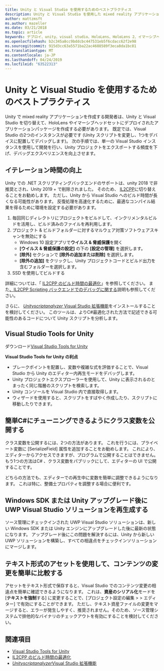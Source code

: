 ```yaml
---
title: Unity と Visual Studio を使用するためのベストプラクティス
description: Unity と Visual Studio を使用した mixed reality アプリケーションの作成のワークフローを効率化するためのヒントとテクニックです。
author: mattzmsft
ms.author: mazeller
ms.date: 03/21/2018
ms.topic: article
keywords: デプロイ、unity、visual studio、HoloLens、HoloLens 2、イマーシブヘッドセット
ms.openlocfilehash: b2c345a8cc9bddcbc447531eb5f6cdacc62f2e98
ms.sourcegitcommit: 915d3cc63a5571ba22ac4608589f3eca8da1bc81
ms.translationtype: MT
ms.contentlocale: ja-JP
ms.lasthandoff: 04/24/2019
ms.locfileid: "63522313"
---
```

# <a name="best-practices-for-working-with-unity-and-visual-studio"></a>Unity と Visual Studio を使用するためのベストプラクティス

Unity で mixed reality アプリケーションを作成する開発者は、Unity と Visual Studio を切り替えて、HoloLens やイマーシブヘッドセットにデプロイされたアプリケーションパッケージを作成する必要があります。 既定では、Visual Studio の2つのインスタンスが必要です (Unity スクリプトを変更し、1つをデバイスに配置してデバッグします)。 次の手順では、単一の Visual Studio インスタンスを使用して開発を行い、Unity プロジェクトをエクスポートする頻度を下げ、デバッグエクスペリエンスを向上させます。

## <a name="improving-iteration-time"></a>イテレーション時間の向上

Unity での .NET スクリプティングバックエンドのサポートは、unity 2018 で非推奨とされ、Unity 2019 + で削除されました。 そのため、 [IL2CPP](https://docs.unity3d.com/Manual/IL2CPP.html)に切り替えることをお勧めします。 ただし、Unity から Visual Studio へのビルド時間が長くなる可能性があります。 反復処理を高速化するために、最適なコンパイル結果を得るために環境を設定する必要があります。

1) 毎回同じディレクトリにプロジェクトをビルドして、インクリメンタルビルドを活用し、ビルド済みのファイルを再利用します。
2) プロジェクト & ビルドフォルダーに対するマルウェア対策ソフトウェアスキャンを無効にする
   - Windows 10 設定アプリで**ウイルス & 脅威保護**を開く
   - **[ウイルス & 脅威保護の設定]** の下の **[設定の管理]** を選択します。
   - **[除外]** セクションで **[除外の追加または削除]** を選択します。
   - **[除外の追加]** をクリックし、Unity プロジェクトコードとビルド出力を含むフォルダーを選択します。
3) SSD を使用してビルドする

詳細については、「 [IL2CPP のビルド時間の最適化](https://docs.unity3d.com/Manual/IL2CPP-OptimizingBuildTimes.html)」を参照してください。 また[、IL2CPP Scripting バックエンドでのデバッグに関する](https://docs.unity3d.com/Manual/windowsstore-debugging-il2cpp.html)説明も参照してください。

さらに、 [ *Unityscriptanalyzer* Visual Studio 拡張機能](https://github.com/Microsoft/MixedRealityCompanionKit/tree/master/UnityScriptAnalyzer)をインストールすることを検討してください。 このツールは、よりC#最適化された方法で記述できる可能性のあるコードについて Unity スクリプトを分析します。

## <a name="visual-studio-tools-for-unity"></a>Visual Studio Tools for Unity

ダウンロード[Visual Studio Tools for Unity](https://docs.microsoft.com/en-us/visualstudio/cross-platform/getting-started-with-visual-studio-tools-for-unity?view=vs-2019)

**Visual Studio Tools for Unity の利点**
* ブレークポイントを配置し、変数や複雑な式を評価することで、Visual Studio から Unity のエディター内再生モードをデバッグします。
* Unity プロジェクトエクスプローラーを使用して、Unity に表示されるのとまったく同じ階層のスクリプトを検索します。
* Unity コンソールを Visual Studio 内で直接取得します。
* ウィザードを使用すると、スクリプトをすばやく作成したり、スクリプトに移動したりできます。

## <a name="expose-c-class-variables-for-easy-tuning"></a>簡単C#にチューニングできるようにクラス変数を公開する

クラス変数を公開するには、2つの方法があります。 これを行うには、プライベート変数に [SerializeField] 属性を追加することをお勧めします。 これにより、エディターからアクセスできますが、プログラムで公開することはできません。  もう1つの方法はC# 、クラス変数をパブリックにして、エディターの UI で公開することです。 

どちらの方法でも、エディターでの再生中に変数を簡単に調整できるようになります。 これは特に、整備士プロパティを調整する場合に便利です。

## <a name="regenerate-uwp-visual-studio-solutions-after-windows-sdk-or-unity-upgrade"></a>Windows SDK または Unity アップグレード後に UWP Visual Studio ソリューションを再生成する

ソース管理にチェックインされた UWP Visual Studio ソリューションは、新しい Windows SDK または Unity エンジンにアップグレードした後に最新の状態になります。 アップグレード後にこの問題を解決するには、Unity から新しい UWP ソリューションを構築し、すべての相違点をチェックインソリューションにマージします。

## <a name="use-text-format-assets-for-easy-comparison-of-content-changes"></a>テキスト形式のアセットを使用して、コンテンツの変更を簡単に比較する

アセットをテキスト形式で保存すると、Visual Studio でのコンテンツ変更の相違点を簡単に確認できるようになります。 これは、**資産のシリアル化**モードを [**テキストを強制**する] に変更することで、[プロジェクト設定の編集 > > エディター] で有効にすることができます。 ただし、テキスト資産ファイルの変更をマージすると、エラーが発生しやすく、推奨されません。そのため、ソース管理システムで排他的なバイナリのチェックアウトを有効にすることを検討してください。

## <a name="see-also"></a>関連項目
- [Visual Studio Tools for Unity](https://visualstudiogallery.msdn.microsoft.com/8d26236e-4a64-4d64-8486-7df95156aba9)
- [IL2CPP のビルド時間の最適化](https://docs.unity3d.com/Manual/IL2CPP-OptimizingBuildTimes.html)
- [*Unityscriptanalyzer*Visual Studio 拡張機能](https://github.com/Microsoft/MixedRealityCompanionKit/tree/master/UnityScriptAnalyzer)